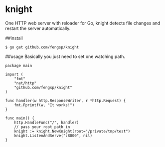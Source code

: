 knight
======

One HTTP web server with reloader for Go, knight detects file changes and restart the server automatically.

##install
    
    $ go get github.com/fengsp/knight

##usage
Basically you just need to set one watching path.
    
    package main
    
    import (
    	"fmt"
    	"net/http"
    	"github.com/fengsp/knight"
	)

	func handler(w http.ResponseWriter, r *http.Request) {
    	fmt.Fprintf(w, "It works!")
	}

	func main() {
    	http.HandleFunc("/", handler)
    	// pass your root path in    	
    	knight := knight.NewKnight(root="/private/tmp/test")
    	knight.ListenAndServe(":8000", nil)
	}
